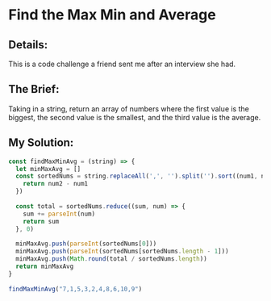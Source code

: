# Find the Max Min and Average

## Details:
This is a code challenge a friend sent me after an interview she had.

## The Brief:

Taking in a string, return an array of numbers where the first value is the biggest, the second value is the smallest, and the third value is the average.

## My Solution:
```javascript
const findMaxMinAvg = (string) => {
  let minMaxAvg = []
  const sortedNums = string.replaceAll(',', '').split('').sort((num1, num2) => {
    return num2 - num1
  })
  
  const total = sortedNums.reduce((sum, num) => {
    sum += parseInt(num)
    return sum
  }, 0)
  
  minMaxAvg.push(parseInt(sortedNums[0]))
  minMaxAvg.push(parseInt(sortedNums[sortedNums.length - 1]))
  minMaxAvg.push(Math.round(total / sortedNums.length))
  return minMaxAvg
}
                                                      
findMaxMinAvg("7,1,5,3,2,4,8,6,10,9")
```

